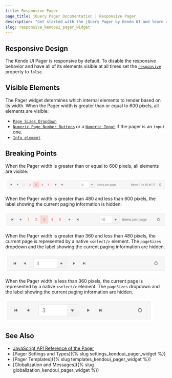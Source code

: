 ```yaml
---
title: Responsive Pager
page_title: jQuery Pager Documentation | Responsive Pager
description: "Get started with the jQuery Pager by Kendo UI and learn about its responsive feature."
slug: responsive_kendoui_pager_widget
---
```


## Responsive Design

The Kendo UI Pager is responsive by default. To disable the responsive behavior and have all of its elements visible at all times set the [`responsive`](/api/javascript/ui/pager/configuration/responsive) property to `false`.

## Visible Elements

The Pager widget determines which internal elements to render based on its width. When the Pager width is greater than or equal to 600 pixels, all elements are visible:

- [`Page Sizes Dropdown`](/api/javascript/ui/pager/configuration/pagesizes)
- [`Numeric Page Number Buttons`](/api/javascript/ui/pager/configuration/numeric) or a [`Numeric Input`](/api/javascript/ui/pager/configuration/input) if the pager is an `input` one.
- [`Info element`](/api/javascript/ui/pager/configuration/info) 

## Breaking Points

When the Pager width is greater than or equal to 600 pixels, all elements are visible:

![Kendo UI for jQuery A Pager widget at over 600px resolution](../../../images/pager-responsive/over600.png)

When the Pager width is greater than 480 and less than 600 pixels, the label showing the current paging information is hidden:

![Kendo UI for jQuery A Pager widget between 480 and 600px resolution](../../../images/pager-responsive/480_600.png)

When the Pager width is greater than 360 and less than 480 pixels, the current page is represented by a native `<select/>` element. The `pageSizes` dropdown and the label showing the current paging information are hidden.

![Kendo UI for jQuery A Pager widget between 360 and 480px resolution](../../../images/pager-responsive/360_480.png)

When the Pager width is less than 360 pixels, the current page is represented by a native `<select/>` element. The `pageSizes` dropdown and the label showing the current paging information are hidden.

![Kendo UI for jQuery A Pager widget under 360 pixels](../../../images/pager-responsive/under360.png)

## See Also

* [JavaScript API Reference of the Pager](/api/javascript/ui/pager)
* [Pager Settings and Types]({% slug settings_kendoui_pager_widget %})
* [Pager Templates]({% slug templates_kendoui_pager_widget %})
* [Globalization and Messages]({% slug globalization_kendoui_pager_widget %})
